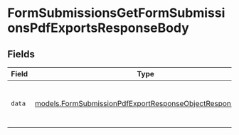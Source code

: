 # FormSubmissionsGetFormSubmissionsPdfExportsResponseBody


## Fields

| Field                                                                                                                      | Type                                                                                                                       | Required                                                                                                                   | Description                                                                                                                |
| -------------------------------------------------------------------------------------------------------------------------- | -------------------------------------------------------------------------------------------------------------------------- | -------------------------------------------------------------------------------------------------------------------------- | -------------------------------------------------------------------------------------------------------------------------- |
| `data`                                                                                                                     | [models.FormSubmissionPdfExportResponseObjectResponseBody](../models/formsubmissionpdfexportresponseobjectresponsebody.md) | :heavy_check_mark:                                                                                                         | Form Submission PDF export response object.                                                                                |